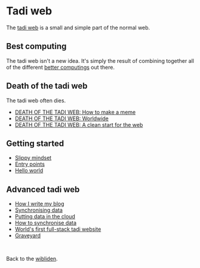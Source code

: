 # Tadi web

The [tadi web](https://tadiweb.com) is a small and simple part of the normal web.

## Best computing

The tadi web isn't a new idea. It's simply the result of combining together all of the different [better computings](/wikiblogarden/better-computing) out there.

## Death of the tadi web

The tadi web often dies. 

- [DEATH OF THE TADI WEB: How to make a meme](death-meme)
- [DEATH OF THE TADI WEB: Worldwide](death/worldwide)
- [DEATH OF THE TADI WEB: A clean start for the web](death/clean-start)

## Getting started

- [Slippy mindset](https://tadiweb.com)
- [Entry points](entry-points)
- [Hello world](hello-world)

## Advanced tadi web

- [How I write my blog](https://www.todepond.com/wikiblogarden/my-wikiblogarden/demo)
- [Synchronising data](https://www.todepond.com/wikiblogarden/better-computing/synchronising-data)
- [Putting data in the cloud](https://www.todepond.com/wikiblogarden/tadi-web/cloud)
- [How to synchronise data](https://www.todepond.com/wikiblogarden/tadi-web/cloud/sync)
- [World's first full-stack tadi website](/wikiblogarden/tadi-web/fame/facts)
- [Graveyard](graveyard)

<br>

Back to the [wibliden](/wikiblogarden).
